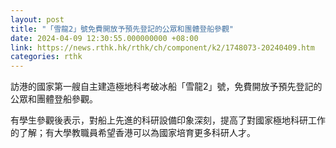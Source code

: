 ```yaml
---
layout: post
title: "「雪龍2」號免費開放予預先登記的公眾和團體登船參觀"
date: 2024-04-09 12:30:55.000000000 +08:00
link: https://news.rthk.hk/rthk/ch/component/k2/1748073-20240409.htm
categories: rthk
---
```


訪港的國家第一艘自主建造極地科考破冰船「雪龍2」號，免費開放予預先登記的公眾和團體登船參觀。

有學生參觀後表示，對船上先進的科研設備印象深刻，提高了對國家極地科研工作的了解；有大學教職員希望香港可以為國家培育更多科研人才。
